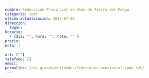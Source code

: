 ```yaml
---
nombre: Federación Provincial de Judo de Tierra del Fuego
Categoria: judo
ultima-actualizacion: 2015-07-26
direccion: 
  lugar: 
horario: 
  - {dia: "", hora: "", nota: "" }
precio: 
nota: | 
  
url: [""]
telefono: []
email: 
permalink: /rio-grande/entidades/federacion-provincial-judo-tdf/
---
```


